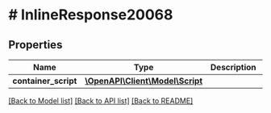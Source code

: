 # # InlineResponse20068

## Properties

Name | Type | Description | Notes
------------ | ------------- | ------------- | -------------
**container_script** | [**\OpenAPI\Client\Model\Script**](Script.md) |  | [optional]

[[Back to Model list]](../../README.md#models) [[Back to API list]](../../README.md#endpoints) [[Back to README]](../../README.md)
